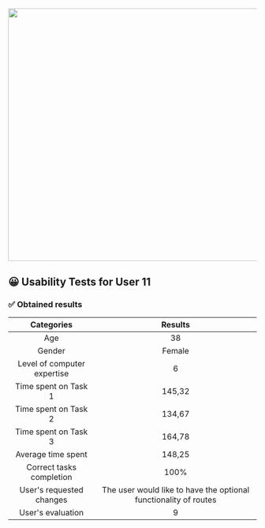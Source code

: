 # <img src="https://user-images.githubusercontent.com/91057639/218590043-d4243147-e5c0-4f7b-8fed-12ed8d290490.png" width="1024" height="512">

## 😀 Usability Tests for User 11

### ✅ Obtained results

|             Categories              |                      Results                      |
|:-----------------------------------:|:-------------------------------------------------:|
|                 Age                 |                         38                        |
|                Gender               |                       Female                      |
|     Level of computer expertise     |                         6                         |
|         Time spent on Task 1        |                       145,32                      |
|         Time spent on Task 2        |                       134,67                      |
|         Time spent on Task 3        |                       164,78                      |
|          Average time spent         |                       148,25                      |
|       Correct tasks completion      |                        100%                       |
|      User's requested changes       | The user would like to have the optional functionality of routes |
|          User's evaluation          |                         9                         |